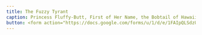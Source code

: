 ```yaml
---
title: The Fuzzy Tyrant
caption: Princess Fluffy-Butt, First of Her Name, the Bobtail of Hawaii, the One True Ruler of the Apartment and the Couch Space. Submitted by Jenny Bellville-Marrion.
button: <form action="https://docs.google.com/forms/u/1/d/e/1FAIpQLSdzUJXlkfiStgM9wHsdLnmQo1ncyQ-LC36fCKde7XZ6-dlDCw/formResponse" method="post"><div class="form-element"></div><span>Votes</span><input type="text" name="entry.618143901" required placeholder="$"></br><button type="submit" name="button">Cast Votes</button></form>
---
```

